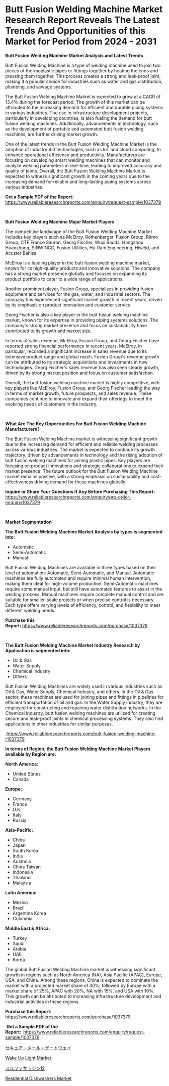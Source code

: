 <p><h1>Butt Fusion Welding Machine Market Research Report Reveals The Latest Trends And Opportunities of this Market for Period from 2024 - 2031</h1></p><p><strong>Butt Fusion Welding Machine Market Analysis and Latest Trends</strong></p>
<p><p>Butt Fusion Welding Machine is a type of welding machine used to join two pieces of thermoplastic pipes or fittings together by heating the ends and pressing them together. This process creates a strong and leak-proof joint, making it a popular choice for industries such as water and gas distribution, plumbing, and sewage systems.</p><p>The Butt Fusion Welding Machine Market is expected to grow at a CAGR of 13.4% during the forecast period. The growth of this market can be attributed to the increasing demand for efficient and durable piping systems in various industries. The rise in infrastructure development projects, particularly in developing countries, is also fueling the demand for butt fusion welding machines. Additionally, advancements in technology, such as the development of portable and automated butt fusion welding machines, are further driving market growth.</p><p>One of the latest trends in the Butt Fusion Welding Machine Market is the adoption of Industry 4.0 technologies, such as IoT and cloud computing, to enhance operational efficiency and productivity. Manufacturers are focusing on developing smart welding machines that can monitor and analyze welding parameters in real-time, leading to improved accuracy and quality of joints. Overall, the Butt Fusion Welding Machine Market is expected to witness significant growth in the coming years due to the increasing demand for reliable and long-lasting piping systems across various industries.</p></p>
<p><strong>Get a Sample PDF of the Report:&nbsp;</strong> <a href="https://www.reliableresearchreports.com/enquiry/request-sample/1037379">https://www.reliableresearchreports.com/enquiry/request-sample/1037379</a></p>
<p>&nbsp;</p>
<p><strong>Butt Fusion Welding Machine Major Market Players</strong></p>
<p><p>The competitive landscape of the Butt Fusion Welding Machine Market includes key players such as McElroy, Rothenberger, Fusion Group, Ritmo Group, CTF France Sauron, Georg Fischer, Wuxi Baoda, Hangzhou Huanzhong, SINWINCO, Fusion Utilities, Hy-Ram Engineering, Hiweld, and Acuster Bahisa.</p><p>McElroy is a leading player in the butt fusion welding machine market, known for its high-quality products and innovative solutions. The company has a strong market presence globally and focuses on expanding its product portfolio to cater to a wide range of applications.</p><p>Another prominent player, Fusion Group, specializes in providing fusion equipment and services for the gas, water, and industrial sectors. The company has experienced significant market growth in recent years, driven by its emphasis on product innovation and customer service.</p><p>Georg Fischer is also a key player in the butt fusion welding machine market, known for its expertise in providing piping systems solutions. The company's strong market presence and focus on sustainability have contributed to its growth and market size.</p><p>In terms of sales revenue, McElroy, Fusion Group, and Georg Fischer have reported strong financial performance in recent years. McElroy, in particular, recorded a significant increase in sales revenue due to its extensive product range and global reach. Fusion Group's revenue growth can be attributed to its strategic acquisitions and investments in new technologies. Georg Fischer's sales revenue has also seen steady growth, driven by its strong market position and focus on customer satisfaction.</p><p>Overall, the butt fusion welding machine market is highly competitive, with key players like McElroy, Fusion Group, and Georg Fischer leading the way in terms of market growth, future prospects, and sales revenue. These companies continue to innovate and expand their offerings to meet the evolving needs of customers in the industry.</p></p>
<p>&nbsp;</p>
<p><strong>What Are The Key Opportunities For Butt Fusion Welding Machine Manufacturers?</strong></p>
<p><p>The Butt Fusion Welding Machine market is witnessing significant growth due to the increasing demand for efficient and reliable welding processes across various industries. The market is expected to continue its growth trajectory, driven by advancements in technology and the rising adoption of butt fusion welding machines for joining plastic pipes. Key players are focusing on product innovations and strategic collaborations to expand their market presence. The future outlook for the Butt Fusion Welding Machine market remains positive, with a strong emphasis on sustainability and cost-effectiveness driving demand for these machines globally.</p></p>
<p><strong>Inquire or Share Your Questions If Any Before Purchasing This Report:</strong> <a href="https://www.reliableresearchreports.com/enquiry/pre-order-enquiry/1037379">https://www.reliableresearchreports.com/enquiry/pre-order-enquiry/1037379</a></p>
<p>&nbsp;</p>
<p><strong>Market Segmentation</strong></p>
<p><strong>The Butt Fusion Welding Machine Market Analysis by types is segmented into:</strong></p>
<p><ul><li>Automatic</li><li>Semi-Automatic</li><li>Manual</li></ul></p>
<p><p>Butt Fusion Welding Machines are available in three types based on their level of automation: Automatic, Semi-Automatic, and Manual. Automatic machines are fully automated and require minimal human intervention, making them ideal for high-volume production. Semi-Automatic machines require some manual input, but still have automated features to assist in the welding process. Manual machines require complete manual control and are suitable for smaller-scale projects or when precise control is necessary. Each type offers varying levels of efficiency, control, and flexibility to meet different welding needs.</p></p>
<p><strong>Purchase this Report:&nbsp;</strong><a href="https://www.reliableresearchreports.com/purchase/1037379">https://www.reliableresearchreports.com/purchase/1037379</a></p>
<p>&nbsp;</p>
<p><strong>The Butt Fusion Welding Machine Market Industry Research by Application is segmented into:</strong></p>
<p><ul><li>Oil & Gas</li><li>Water Supply</li><li>Chemical Industry</li><li>Others</li></ul></p>
<p><p>Butt Fusion Welding Machines are widely used in various industries such as Oil & Gas, Water Supply, Chemical Industry, and others. In the Oil & Gas sector, these machines are used for joining pipes and fittings in pipelines for efficient transportation of oil and gas. In the Water Supply industry, they are employed for constructing and repairing water distribution networks. In the Chemical Industry, butt fusion welding machines are utilized for creating secure and leak-proof joints in chemical processing systems. They also find applications in other industries for similar purposes.</p></p>
<p><a href="https://www.reliableresearchreports.com/butt-fusion-welding-machine-r1037379">&nbsp;https://www.reliableresearchreports.com/butt-fusion-welding-machine-r1037379</a></p>
<p><strong>In terms of Region, the Butt Fusion Welding Machine Market Players available by Region are:</strong></p>
<p>
    <p> <strong> North America: </strong>
        <ul>
            <li>United States</li>
            <li>Canada</li>
        </ul>
        </p> 
    <p> <strong> Europe: </strong>
        <ul>
            <li>Germany</li>
            <li>France</li>
            <li>U.K.</li>
            <li>Italy</li>
            <li>Russia</li>
        </ul>
        </p> 
    <p> <strong> Asia-Pacific: </strong>
        <ul>
            <li>China</li>
            <li>Japan</li>
            <li>South Korea</li>
            <li>India</li>
            <li>Australia</li>
            <li>China Taiwan</li>
            <li>Indonesia</li>
            <li>Thailand</li>
            <li>Malaysia</li>
        </ul>
        </p> 
    <p> <strong> Latin America: </strong>
        <ul>
            <li>Mexico</li>
            <li>Brazil</li>
            <li>Argentina Korea</li>
            <li>Colombia</li>
        </ul>
        </p> 
    <p> <strong> Middle East & Africa: </strong>
        <ul>
            <li>Turkey</li>
            <li>Saudi</li>
            <li>Arabia</li>
            <li>UAE</li>
            <li>Korea</li>
        </ul>
    </p>
    </p>
<p><p>The global Butt Fusion Welding Machine market is witnessing significant growth in regions such as North America (NA), Asia Pacific (APAC), Europe, USA, and China. Among these regions, China is expected to dominate the market with a projected market share of 30%, followed by Europe with a market share of 25%, APAC with 20%, NA with 15%, and USA with 10%. This growth can be attributed to increasing infrastructure development and industrial activities in these regions.</p></p>
<p><strong>Purchase this Report: </strong><a href="https://www.reliableresearchreports.com/purchase/1037379">https://www.reliableresearchreports.com/purchase/1037379</a></p>
<p>&nbsp;<strong>Get a Sample PDF of the Report:&nbsp;&nbsp;</strong><a href="https://www.reliableresearchreports.com/enquiry/request-sample/1037379">https://www.reliableresearchreports.com/enquiry/request-sample/1037379</a></p>
<p><strong></strong></p>
<p><p><a href="https://medium.com/@elenorkiehn/%E3%82%BB%E3%82%AD%E3%83%A5%E3%82%A2%E3%83%A1%E3%83%BC%E3%83%AB%E3%82%B2%E3%83%BC%E3%83%88%E3%82%A6%E3%82%A7%E3%82%A4%E5%B8%82%E5%A0%B4%E3%81%AE%E3%82%B7%E3%82%A7%E3%82%A2%E3%81%AE%E9%80%B2%E5%8C%96%E3%81%A8%E5%B8%82%E5%A0%B4%E6%88%90%E9%95%B7%E3%81%AE%E3%83%88%E3%83%AC%E3%83%B3%E3%83%892024%E5%B9%B4%E3%81%8B%E3%82%892031%E5%B9%B4%E3%81%BE%E3%81%A7-1986aef6d09d">セキュア・メール・ゲートウェイ</a></p><p><a href="https://www.linkedin.com/pulse/wake-up-light-market-size-outlook-forecast-2024-2031-firmazon-0pque?trackingId=MiyPItg0tjAQGsZyYt0TkQ%3D%3D">Wake Up Light Market</a></p><p><a href="https://medium.com/@nicholasallan19/%E3%82%B9%E3%83%AB%E3%83%95%E3%82%A1%E3%82%B5%E3%83%A9%E3%82%B8%E3%83%B3%E9%8C%A0%E5%89%A4%E5%B8%82%E5%A0%B4-%E5%B8%82%E5%A0%B4%E3%82%B7%E3%82%A7%E3%82%A2-%E5%B8%82%E5%A0%B4%E3%83%88%E3%83%AC%E3%83%B3%E3%83%89-%E3%81%8A%E3%82%88%E3%81%B3%E5%B0%86%E6%9D%A5%E3%81%AE%E6%88%90%E9%95%B7%E3%82%92%E6%8E%A2%E3%82%8B-6ab1dd8862f6">スルファサラジン錠</a></p><p><a href="https://www.linkedin.com/pulse/residential-dishwashers-market-key-successful-business-strategy-5kxue?trackingId=oMGj8e061xusIRgep1LYtQ%3D%3D">Residential Dishwashers Market</a></p></p>